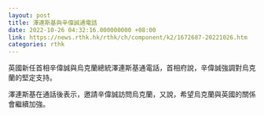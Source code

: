 ```yaml
---
layout: post
title: 澤連斯基與辛偉誠通電話
date: 2022-10-26 04:32:16.000000000 +08:00
link: https://news.rthk.hk/rthk/ch/component/k2/1672687-20221026.htm
categories: rthk
---
```


英國新任首相辛偉誠與烏克蘭總統澤連斯基通電話，首相府說，辛偉誠強調對烏克蘭的堅定支持。

澤連斯基在通話後表示，邀請辛偉誠訪問烏克蘭，又說，希望烏克蘭與英國的關係會繼續加強。

